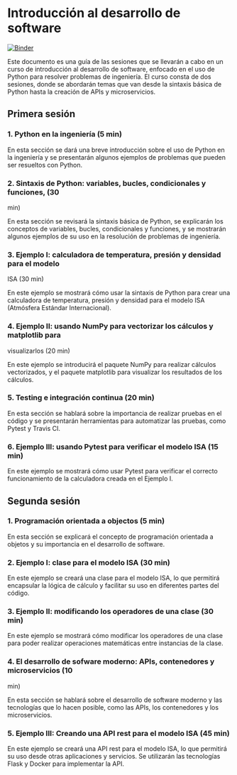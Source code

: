 # Introducción al desarrollo de software

[![Binder](https://mybinder.org/badge_logo.svg)](https://mybinder.org/v2/gh/jorgepiloto/introduccion-al-desarrollo-de-software/main)

Este documento es una guía de las sesiones que se llevarán a cabo en un curso
de introducción al desarrollo de software, enfocado en el uso de Python para
resolver problemas de ingeniería. El curso consta de dos sesiones, donde se
abordarán temas que van desde la sintaxis básica de Python hasta la creación de
APIs y microservicios.

## Primera sesión

### 1. Python en la ingeniería (5 min)

En esta sección se dará una breve introducción sobre el uso de Python en la
ingeniería y se presentarán algunos ejemplos de problemas que pueden ser
resueltos con Python.

### 2. Sintaxis de Python: variables, bucles, condicionales y funciones, (30
min)

En esta sección se revisará la sintaxis básica de Python, se explicarán los
conceptos de variables, bucles, condicionales y funciones, y se mostrarán algunos
ejemplos de su uso en la resolución de problemas de ingeniería.

### 3. Ejemplo I: calculadora de temperatura, presión y densidad para el modelo
ISA (30 min)

En este ejemplo se mostrará cómo usar la sintaxis de Python para crear una
calculadora de temperatura, presión y densidad para el modelo ISA (Atmósfera
Estándar Internacional).

### 4. Ejemplo II: usando NumPy para vectorizar los cálculos y matplotlib para
visualizarlos (20 min)

En este ejemplo se introducirá el paquete NumPy para realizar cálculos
vectorizados, y el paquete matplotlib para visualizar los resultados de los
cálculos.

### 5. Testing e integración continua (20 min)

En esta sección se hablará sobre la importancia de realizar pruebas en el código
y se presentarán herramientas para automatizar las pruebas, como Pytest y
Travis CI.

### 6. Ejemplo III: usando Pytest para verificar el modelo ISA (15 min)

En este ejemplo se mostrará cómo usar Pytest para verificar el correcto
funcionamiento de la calculadora creada en el Ejemplo I.

## Segunda sesión

### 1. Programación orientada a objectos (5 min)

En esta sección se explicará el concepto de programación orientada a objetos y su
importancia en el desarrollo de software.

### 2. Ejemplo I: clase para el modelo ISA (30 min)

En este ejemplo se creará una clase para el modelo ISA, lo que permitirá
encapsular la lógica de cálculo y facilitar su uso en diferentes partes del
código.

### 3. Ejemplo II: modificando los operadores de una clase (30 min)

En este ejemplo se mostrará cómo modificar los operadores de una clase para
poder realizar operaciones matemáticas entre instancias de la clase.

### 4. El desarrollo de sofware moderno: APIs, contenedores y microservicios (10
min)

En esta sección se hablará sobre el desarrollo de software moderno y las
tecnologías que lo hacen posible, como las APIs, los contenedores y los
microservicios.

### 5. Ejemplo III: Creando una API rest para el modelo ISA (45 min) 

En este ejemplo se creará una API rest para el modelo ISA, lo que permitirá su
uso desde otras aplicaciones y servicios. Se utilizarán las tecnologías Flask y
Docker para implementar la API.
